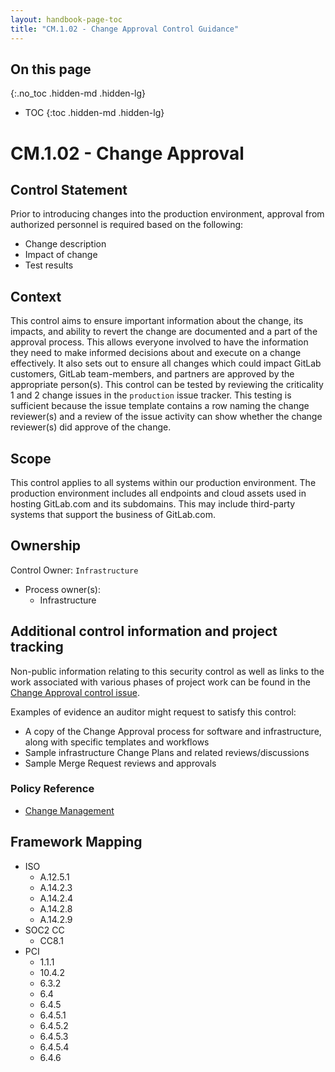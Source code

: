 ```yaml
---
layout: handbook-page-toc
title: "CM.1.02 - Change Approval Control Guidance"
---
```


## On this page
{:.no_toc .hidden-md .hidden-lg}

- TOC
{:toc .hidden-md .hidden-lg}

# CM.1.02 - Change Approval

## Control Statement

Prior to introducing changes into the production environment, approval from authorized personnel is required based on the following:

* Change description
* Impact of change
* Test results

## Context

This control aims to ensure important information about the change, its impacts, and ability to revert the change are documented and a part of the approval process. This allows everyone involved to have the information they need to make informed decisions about and execute on a change effectively. It also sets out to ensure all changes which could impact GitLab customers, GitLab team-members, and partners are approved by the appropriate person(s). This control can be tested by reviewing the criticality 1 and 2 change issues in the `production` issue tracker. This testing is sufficient because the issue template contains a row naming the change reviewer(s) and a review of the issue activity can show whether the change reviewer(s) did approve of the change. 

## Scope

This control applies to all systems within our production environment. The production environment includes all endpoints and cloud assets used in hosting GitLab.com and its subdomains. This may include third-party systems that support the business of GitLab.com.

## Ownership

 Control Owner: `Infrastructure`
* Process owner(s):
    * Infrastructure

## Additional control information and project tracking

Non-public information relating to this security control as well as links to the work associated with various phases of project work can be found in the [Change Approval control issue](https://gitlab.com/gitlab-com/gl-security/security-assurance/sec-compliance/compliance/issues/782).

Examples of evidence an auditor might request to satisfy this control:

* A copy of the Change Approval process for software and infrastructure, along with specific templates and workflows
* Sample infrastructure Change Plans and related reviews/discussions
* Sample Merge Request reviews and approvals

### Policy Reference

* [Change Management](/handbook/engineering/infrastructure/change-management/)

## Framework Mapping

* ISO
  * A.12.5.1
  * A.14.2.3
  * A.14.2.4
  * A.14.2.8
  * A.14.2.9
* SOC2 CC
  * CC8.1
* PCI
  * 1.1.1
  * 10.4.2
  * 6.3.2
  * 6.4
  * 6.4.5
  * 6.4.5.1
  * 6.4.5.2
  * 6.4.5.3
  * 6.4.5.4
  * 6.4.6
